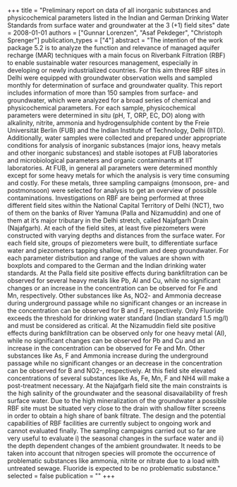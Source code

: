 +++
title = "Preliminary report on data of all inorganic substances and physicochemical parameters listed in the Indian and German Drinking Water Standards from surface water and groundwater at the 3 (+1) field sites"
date = 2008-01-01
authors = ["Gunnar Lorenzen", "Asaf Pekdeger", "Christoph Sprenger"]
publication_types = ["4"]
abstract = "The intention of the work package 5.2 is to analyze the function and relevance of managed aquifer recharge (MAR) techniques with a main focus on Riverbank Filtration (RBF) to enable sustainable water resources management, especially in developing or newly industrialized countries. For this aim three RBF sites in Delhi were equipped with groundwater observation wells and sampled monthly for determination of surface and groundwater quality. This report includes information of more than 150 samples from surface- and groundwater, which were analyzed for a broad series of chemical and physicochemical parameters. For each sample, physicochemical parameters were determined in situ (pH, T, ORP, EC, DO) along with alkalinity, nitrite, ammonia and hydrogensulphide content by the Freie Universität Berlin (FUB) and the Indian Institute of Technology, Delhi (IITD). Additionally, water samples were collected and prepared under appropriate conditions for analysis of inorganic substances (major ions, heavy metals and other inorganic substances) and stable isotopes at FUB laboratories and microbiological parameters and organic contaminants at IIT laboratories. At FUB, in general all parameters were determined monthly except for some heavy metals for which the analysis is very time consuming and costly. For these metals, three sampling campaigns (monsoon, pre- and postmonsoon) were selected for analysis to get an overview of possible contaminations. Investigations on RBF are being performed at three different field sites within the National Capital Territory of Delhi (NCT), two of them on the banks of River Yamuna (Palla and Nizamuddin) and one of them at it’s major tributary in the Delhi stretch, called Najafgarh Drain (Najafgarh). At each of the field sites, at least five piezometers were constructed with varying depths and distances from the surface water. For each field site, groups of piezometers were built, to differentiate surface water and piezometers tapping shallow, medium and deep groundwater. For each parameter distribution and range of the values are shown with boxplots and compared to the German and the Indian drinking water standards. At the Palla field site positive effects during bankfiltration can be observed for several heavy metals like Pb, Al and Cu, while no significant changes or an increase in the concentration can be observed for Fe and Mn, respectively. Other substances like As, NO2- and Ammonia decrease during underground passage while no significant changes or an increase in the concentration can be observed for B and F, respectively. Only Fluoride exceeds the threshold for drinking water standard (Indian standard 1.5 mg/l) and must be considered as critical. At the Nizamuddin field site positive effects during bankfiltration can be observed only for one heavy metal (Al), while no significant changes can be observed for Pb and Cu and an increase in the concentration can be observed for Fe and Mn. Other substances like As, F and Ammonia increase during the underground passage while no significant changes or an decrease in the concentration can be observed for B and NO2-, respectively. At this field site elevated concentrations of several substances like As, Fe, Mn, F and NH4 will make a post-treatment necessary. At the Najafgarh field site the main constraints is the high salinity of the groundwater and the seasonal disavailability of fresh surface water. Due to the high mineralization of the groundwater a possible RBF site must be situated very close to the drain with shallow filter screens in order to obtain a high share of bank filtrate. The design and the potential capabilities of RBF facilities are currently subject to ongoing work and cannot evaluated finally. The sampling campaigns carried out so far are very useful to evaluate i) the seasonal changes in the surface water and ii) the depth dependent changes of the ambient groundwater. It needs to be taken into account that nitrogen species will promote the occurrence of problematic substances like ammonia, nitrite or nitrate due to a load with untreated sewage. Fluoride is expected to be no problematic substance."
selected = false
publication = ""
+++

